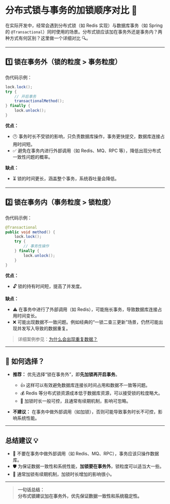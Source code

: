 # 分布式锁与事务的加锁顺序对比 🚦

在实际开发中，经常会遇到分布式锁（如 Redis 实现）与数据库事务（如 Spring 的 `@Transactional`）同时使用的场景。分布式锁应该加在事务外还是事务内？两种方式有何区别？这里做一个详细对比 🔍。

---

## 1️⃣ 锁在事务外（锁的粒度 > 事务粒度）

伪代码示例：

```java
lock.lock();
try {
    // 开启事务
    transactionalMethod();
} finally {
    lock.unlock();
}
```

**优点：**
- 🕐 事务时长不受锁的影响，只负责数据库操作，事务更快提交，数据库连接占用时间短。
- ✅ 避免在事务内进行外部调用（如 Redis、MQ、RPC 等），降低出现分布式一致性问题的概率。

**缺点：**
- ⏳ 锁的时间更长，涵盖整个事务，系统吞吐量会降低。

---

## 2️⃣ 锁在事务内（事务粒度 > 锁粒度）

伪代码示例：

```java
@Transactional
public void method() {
    lock.lock();
    try {
        // 事务性操作
    } finally {
        lock.unlock();
    }
}
```

**优点：**
- 🔓 锁的持有时间短，提高了并发度。

**缺点：**
- ⚠️ 在事务中进行了外部调用（如 Redis），可能拖长事务，导致数据库连接占用时间变长。
- ❌ 可能出现数据不一致问题。例如经典的“一锁二查三更新”场景，仍然可能出现并发写入导致的数据重复。

> 详细案例参见：[为什么会出现重复数据？](https://www.yuque.com/hollis666/hkhtl7/gz2qwl)

---

## 🚦 如何选择？

- **推荐：** 优先选择“锁在事务外”，即**先加锁再开启事务**。  
  - 👍 这样可以有效避免数据库连接长时间占用和数据不一致等问题。
  - 💰 Redis 等分布式锁资源成本低于数据库资源，可以接受锁的粒度略大。
  - 🔄 加锁时长一般可控，且通常有续期机制，影响可忽略。

- **不建议：** 在事务中做外部调用（如加锁），否则可能导致事务时长不可控，影响系统性能。

---

## 总结建议 💡

- 🚫 不要在事务中做外部调用（如 Redis、MQ、RPC），事务应该只操作数据库。
- 🛡️ 为保证数据一致性和系统性能，**加锁要在事务外**，锁粒度可以适当大一些。
- 🔄 通常加锁有续期机制，加锁时长增加的影响很小。

---

> **一句话总结：**  
> **分布式锁建议加在事务外，优先保证数据一致性和系统稳定性。**